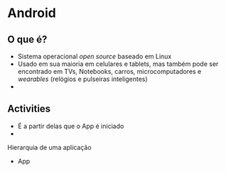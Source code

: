 # Android

## O que é?

- Sistema operacional _open source_ baseado em Linux
- Usado em sua maioria em celulares e tablets, mas também pode ser encontrado em TVs, Notebooks, carros, microcomputadores e _wearables_ (relógios e pulseiras inteligentes)
- 

## Activities

- É a partir delas que o App é iniciado
-

Hierarquia de uma aplicação

- App
<!--stackedit_data:
eyJoaXN0b3J5IjpbLTI0Njg3NjM0LDc5MDUzODc0OCw3MzA5OT
gxMTZdfQ==
-->